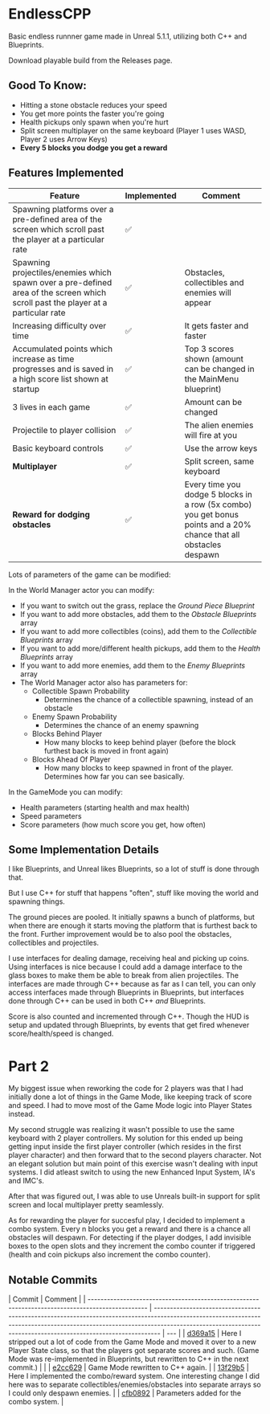 # EndlessCPP

Basic endless runnner game made in Unreal 5.1.1, utilizing both C++ and Blueprints.

Download playable build from the Releases page.

## Good To Know:

- Hitting a stone obstacle reduces your speed
- You get more points the faster you're going
- Health pickups only spawn when you're hurt
- Split screen multiplayer on the same keyboard (Player 1 uses WASD, Player 2 uses Arrow Keys)
- **Every 5 blocks you dodge you get a reward**

## Features Implemented

| Feature                                                                                                                          | Implemented | Comment                                                                                                            |
| -------------------------------------------------------------------------------------------------------------------------------- | ----------- | ------------------------------------------------------------------------------------------------------------------ |
| Spawning platforms over a pre-defined area of the screen which scroll past the player at a particular rate                       | ✅          |                                                                                                                    |
| Spawning projectiles/enemies which spawn over a pre-defined area of the screen which scroll past the player at a particular rate | ✅          | Obstacles, collectibles and enemies will appear                                                                    |
| Increasing difficulty over time                                                                                                  | ✅          | It gets faster and faster                                                                                          |
| Accumulated points which increase as time progresses and is saved in a high score list shown at startup                          | ✅          | Top 3 scores shown (amount can be changed in the MainMenu blueprint)                                               |
| 3 lives in each game                                                                                                             | ✅          | Amount can be changed                                                                                              |
| Projectile to player collision                                                                                                   | ✅          | The alien enemies will fire at you                                                                                 |
| Basic keyboard controls                                                                                                          | ✅          | Use the arrow keys                                                                                                 |
| **Multiplayer**                                                                                                                  | ✅          | Split screen, same keyboard                                                                                        |
| **Reward for dodging obstacles**                                                                                                 | ✅          | Every time you dodge 5 blocks in a row (5x combo) you get bonus points and a 20% chance that all obstacles despawn |

Lots of parameters of the game can be modified:

In the World Manager actor you can modify:

- If you want to switch out the grass, replace the _Ground Piece Blueprint_
- If you want to add more obstacles, add them to the _Obstacle Blueprints_ array
- If you want to add more collectibles (coins), add them to the _Collectible Blueprints_ array
- If you want to add more/different health pickups, add them to the _Health Blueprints_ array
- If you want to add more enemies, add them to the _Enemy Blueprints_ array
- The World Manager actor also has parameters for:
  - Collectible Spawn Probability
    - Determines the chance of a collectible spawning, instead of an obstacle
  - Enemy Spawn Probability
    - Determines the chance of an enemy spawning
  - Blocks Behind Player
    - How many blocks to keep behind player (before the block furthest back is moved in front again)
  - Blocks Ahead Of Player
    - How many blocks to keep spawned in front of the player. Determines how far you can see basically.

In the GameMode you can modify:

- Health parameters (starting health and max health)
- Speed parameters
- Score parameters (how much score you get, how often)

## Some Implementation Details

I like Blueprints, and Unreal likes Blueprints, so a lot of stuff is done through that.

But I use C++ for stuff that happens "often", stuff like moving the world and spawning things.

The ground pieces are pooled. It initially spawns a bunch of platforms, but when there are enough it starts moving the platform that is furthest back to the front.
Further improvement would be to also pool the obstacles, collectibles and projectiles.

I use interfaces for dealing damage, receiving heal and picking up coins. Using interfaces is nice because I could add a damage interface to the glass boxes to make them be able to break from alien projectiles. The interfaces are made through C++ because as far as I can tell, you can only access interfaces made through Blueprints in Blueprints, but interfaces done through C++ can be used in both C++ _and_ Blueprints.

Score is also counted and incremented through C++. Though the HUD is setup and updated through Blueprints, by events that get fired whenever score/health/speed is changed.

# Part 2

My biggest issue when reworking the code for 2 players was that I had initially done a lot of things in the Game Mode, like keeping track of score and speed. I had to move most of the Game Mode logic into Player States instead.

My second struggle was realizing it wasn't possible to use the same keyboard with 2 player controllers. My solution for this ended up being getting input inside the first player controller (which resides in the first player character) and then forward that to the second players character. Not an elegant solution but main point of this exercise wasn't dealing with input systems. I did atleast switch to using the new Enhanced Input System, IA's and IMC's.

After that was figured out, I was able to use Unreals built-in support for split screen and local multiplayer pretty seamlessly.

As for rewarding the player for succesful play, I decided to implement a combo system. Every n blocks you get a reward and there is a chance all obstacles will despawn. For detecting if the player dodges, I add invisible boxes to the open slots and they increment the combo counter if triggered (health and coin pickups also increment the combo counter).

## Notable Commits

| Commit                                                                                           | Comment                                                                                                                                                                                                                                      |
| ------------------------------------------------------------------------------------------------ | -------------------------------------------------------------------------------------------------------------------------------------------------------------------------------------------------------------------------------------------- | --- |
| [d369a15](https://github.com/lambdan/EndlessCPP/commit/d369a158f908078d5e2853f799ef1b247fac3046) | Here I stripped out a lot of code from the Game Mode and moved it over to a new Player State class, so that the players got separate scores and such. (Game Mode was re-implemented in Blueprints, but rewritten to C++ in the next commit.) |     |
| [e2cc629](https://github.com/lambdan/EndlessCPP/commit/e2cc629ab93e275627f64b48948f23d90ec77d1e) | Game Mode rewritten to C++ again.                                                                                                                                                                                                            |
| [13f29b5](https://github.com/lambdan/EndlessCPP/commit/13f29b57af8b0e2111e2280ce6c61192a33f4937) | Here I implemented the combo/reward system. One interesting change I did here was to separate collectibles/enemies/obstacles into separate arrays so I could only despawn enemies.                                                           |
| [cfb0892](https://github.com/lambdan/EndlessCPP/commit/cfb08924355b9a52eb81b447ff15717fbe7973fc) | Parameters added for the combo system.                                                                                                                                                                                                       |
